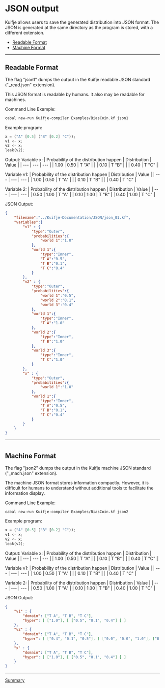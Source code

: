 # JSON output

Kuifje allows users to save the generated distribution into JSON format.
 The JSON is generated at the same directory as the program is stored, with a different extension.

- [Readable Format](#readable-format)
- [Machine Format](#machine-format)

---

## Readable Format

The flag "json1" dumps the output in the Kuifje readable JSON standard ("_read.json" extension).

This JSON format is readable by humans.
It also may be readable for machines.

Command Line Example:
```sh
cabal new-run Kuifje-compiler Examples/BiasCoin.kf json1
```

Example program:
```python
x = ("A" [0.5] ("B" [0.2] "C"));
v1 <- x;
v2 <- x;
leak(v2);
```

Output:
Variable x:
| Probability of the distribution happen | Distribution | Value | 
| --- | --- | --- |
| 1.00 | 0.50 | T "A" |
| | 0.10 | T "B" |
| | 0.40 | T "C" |

Variable v1:
| Probability of the distribution happen | Distribution | Value | 
| --- | --- | --- |
| 1.00 | 0.50 | T "A" |
| | 0.10 | T "B" |
| | 0.40 | T "C" |

Variable 2:
| Probability of the distribution happen | Distribution | Value | 
| --- | --- | --- |
| 0.50 | 1.00 | T "A" |
| 0.10 | 1.00 | T "B" |
| 0.40 | 1.00 | T "C" |

JSON Output:
```json
{
    "filename":"../Kuifje-Documentation/JSON/json_01.kf",
    "variables":{
        "v1" : {
            "type":"Outer",
            "probabilities":{
                "world 1":"1.0"
            },
            "world 1":{
                "type":"Inner",
                "T A":"0.5",
                "T B":"0.1",
                "T C":"0.4"
            }
        },
        "v2" : {
            "type":"Outer",
            "probabilities":{
                "world 1":"0.5",
                "world 2":"0.1",
                "world 3":"0.4"
            },
            "world 1":{
                "type":"Inner",
                "T A":"1.0"
            },
            "world 2":{
                "type":"Inner",
                "T B":"1.0"
            },
            "world 3":{
                "type":"Inner",
                "T C":"1.0"
            }
        },
        "x" : {
            "type":"Outer",
            "probabilities":{
                "world 1":"1.0"
            },
            "world 1":{
                "type":"Inner",
                "T A":"0.5",
                "T B":"0.1",
                "T C":"0.4"
            }
        }
    }
}

```

---

#

## Machine Format

The flag "json2" dumps the output in the Kuifje machine JSON standard ("_mach.json" extension).

The machine JSON format stores information compactly.
However, it is difficult for humans to understand without additional tools to facilitate the information display.

Command Line Example:
```sh
cabal new-run Kuifje-compiler Examples/BiasCoin.kf json2
```

Example program:
```python
x = ("A" [0.5] ("B" [0.2] "C"));
v1 <- x;
v2 <- x;
leak(v2);
```

Output:
Variable x:
| Probability of the distribution happen | Distribution | Value | 
| --- | --- | --- |
| 1.00 | 0.50 | T "A" |
| | 0.10 | T "B" |
| | 0.40 | T "C" |

Variable v1:
| Probability of the distribution happen | Distribution | Value | 
| --- | --- | --- |
| 1.00 | 0.50 | T "A" |
| | 0.10 | T "B" |
| | 0.40 | T "C" |

Variable 2:
| Probability of the distribution happen | Distribution | Value | 
| --- | --- | --- |
| 0.50 | 1.00 | T "A" |
| 0.10 | 1.00 | T "B" |
| 0.40 | 1.00 | T "C" |

JSON Output:
```json
{
    "v1" : {
        "domain": ["T A", "T B", "T C"],
        "hyper": [ ["1.0"], [ ["0.5", "0.1", "0.4"] ] ]
    },
    "v2" : {
        "domain": ["T A", "T B", "T C"],
        "hyper": [ ["0.4", "0.1", "0.5"], [ ["0.0", "0.0", "1.0"], ["0.0", "1.0", "0.0"], ["1.0", "0.0", "0.0"] ] ]
    },
    "x" : {
        "domain": ["T A", "T B", "T C"],
        "hyper": [ ["1.0"], [ ["0.5", "0.1", "0.4"] ] ]
    }
}
```

---

[Summary](https://github.com/gleisonsdm/Kuifje-Documentation)
